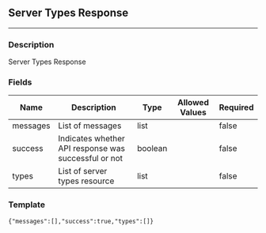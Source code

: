 ## Server Types Response
---
### Description
Server Types Response
### Fields
| Name | Description | Type | Allowed Values | Required |
| ---- | ----------- | ---- | -------------- | -------- |
| messages | List of messages | list |  | false |
| success | Indicates whether API response was successful or not | boolean |  | false |
| types | List of server types resource | list |  | false |
### Template
```
{"messages":[],"success":true,"types":[]}
```
